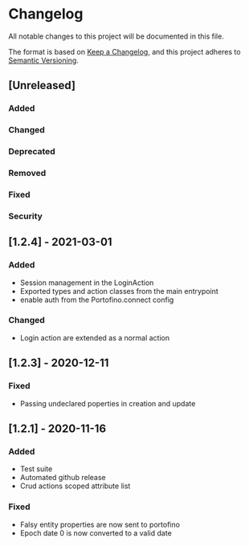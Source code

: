 # Changelog
All notable changes to this project will be documented in this file.

The format is based on [Keep a Changelog](https://keepachangelog.com/en/1.0.0/),
and this project adheres to [Semantic Versioning](https://semver.org/spec/v2.0.0.html).


## [Unreleased]

### Added

### Changed

### Deprecated

### Removed

### Fixed

### Security


## [1.2.4] - 2021-03-01

### Added
* Session management in the LoginAction
* Exported types and action classes from the main entrypoint
* enable auth from the Portofino.connect config 

### Changed
* Login action are extended as a normal action


## [1.2.3] - 2020-12-11

### Fixed
* Passing undeclared poperties in creation and update


## [1.2.1] - 2020-11-16

### Added
* Test suite
* Automated github release
* Crud actions scoped attribute list

### Fixed
* Falsy entity properties are now sent to portofino
* Epoch date 0 is now converted to a valid date